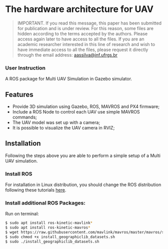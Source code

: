 # The hardware architecture for UAV


>IMPORTANT. If you read this message, this paper has been submitted for publication and is under review. For this reason, some files are hidden according to the terms accepted by the authors. Please access again later to have access to all the files. If you are an academic researcher interested in this line of research and wish to have immediate access to all the files, please request it directly through the email address: aassilva@inf.ufrgs.br

<!---
This package presents the software solution for generating and sharing dynamic maps between UAVs and server.

## Installing dependencies

```sh
sh ~/drone_simulator_ws/src/multi_uav_map_construction/scripts/install/install_dependencies.sh
```

## Running the simulation

```sh
source ~/drone_simulator_ws/src/multi_uav_map_construction/scripts/start/simulation_test.sh <experimentId>
```
\<experimentId\>: is the experiment number, used to identify bag files.

-->

### User Instruction

A ROS package for Multi UAV Simulation in Gazebo simulator.

## Features
- Provide 3D simulation using Gazebo, ROS, MAVROS and PX4 firmware;
- Include a ROS Node to control each UAV use simple MAVROS commands;
- The UAV model was set up with a camera;
- It is possible to visualize the UAV camera in RVIZ;

## Installation
Following the steps above you are able to perform a simple setup of a Multi UAV simulation.

### Install ROS
For installation in Linux distribution, you should change the ROS distribution following these tutorials [here](http://wiki.ros.org/Installation).

### Install additional ROS Packages:
Run on terminal:
```sh
$ sudo apt install ros-kinetic-mavlink*
$ sudo apt install ros-kinetic-mavros*
$ wget https://raw.githubusercontent.com/mavlink/mavros/master/mavros/scripts/install_geographiclib_datasets.sh
$ sudo chmod +x install_geographiclib_datasets.sh
$ sudo ./install_geographiclib_datasets.sh
